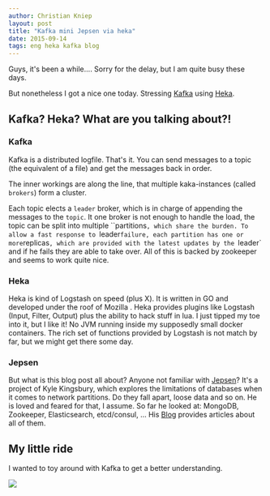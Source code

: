 ```yaml
---
author: Christian Kniep
layout: post
title: "Kafka mini Jepsen via heka"
date: 2015-09-14
tags: eng heka kafka blog
---
```


Guys, it's been a while.... Sorry for the delay, but I am quite busy these days.

But nonetheless I got a nice one today. Stressing [Kafka](http://kafka.apache.org/) using [Heka](https://hekad.readthedocs.org/en/latest/).

## Kafka? Heka? What are you talking about?!

### Kafka

Kafka is a distributed logfile. That's it. You can send messages to a topic (the equivalent of a file) and get the messages back in order. 

The inner workings are along the line, that multiple kaka-instances (called `brokers`) form a cluster.

Each topic elects a `leader` broker, which is in charge of appending the messages to the 
``topic``. It one broker is not enough to handle the load, the topic can be split into multiple ``partitions`, which share the burden.
To allow a fast response to `leader` failure, each partition has one or more `replicas`, which are provided with the latest updates by the `leader` and if he fails they are able to take over.
All of this is backed by zookeeper and seems to work quite nice. 

### Heka

Heka is kind of Logstash on speed (plus X). It is written in GO and developed under the roof of Mozilla .
Heka provides plugins like Logstash (Input, Filter, Output) plus the ability to hack stuff in lua.
I just tipped my toe into it, but I like it! No JVM running inside my supposedly small docker containers. The rich set of functions provided by Logstash is not match by far, but we might get there some day.

### Jepsen

But what is this blog post all about? Anyone not familiar with [Jepsen](https://github.com/aphyr/jepsen)?
It's a project of Kyle Kingsbury, which explores the limitations of databases when it comes to network partitions. Do they fall apart, loose data and so on. He is loved and feared for that, I assume. So far he looked at: MongoDB, Zookeeper, Elasticsearch, etcd/consul, ...
His [Blog](https://aphyr.com/tags/jepsen) provides articles about all of them.

## My little ride

I wanted to toy around with Kafka to get a better understanding.

![](/pics/2015-09-14/monster_consul.png)

